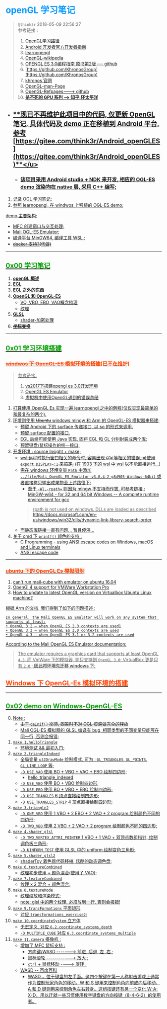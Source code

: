 # <font color=#0099ff> **openGL 学习笔记** </font>

> `@think3r` 2018-05-09 22:56:27 <br>
> 参考链接 :
> 1. [OpenGL学习路径](https://cstsinghua.github.io/2018/07/12/openGL%E5%AD%A6%E4%B9%A0%E8%B7%AF%E5%BE%84/)
> 2. [Android 开发者官方开发者指南](https://developer.android.google.cn/guide?hl=zh_cn)
> 3. [learnopengl](https://learnopengl-cn.github.io/) 
> 4. [OpenGL-wikipedia](https://zh.wikipedia.org/wiki/OpenGL)
> 5. [OPENGL ES 3.0编程指南  原书第2版 --- github](https://github.com/danginsburg/OpenGL-ES3-book)
> 6. [https://github.com/KhronosGroup](https://github.com/KhronosGroup)
> 7. [khronos 官网](https://www.khronos.org/registry/EGL/)
> 8. [OpenGL-man-Page](https://www.khronos.org/registry/EGL/sdk/docs/man/)
> 9. [OpenGL-Refpages---> github](https://github.com/KhronosGroup/OpenGL-Refpages)
> 10. [**杀不死的 GPU 系列 --> 知乎:环太平洋**](https://zhuanlan.zhihu.com/p/43573883)

- ## <u>**现已不再维护此项目中的代码, 仅更新 OpenGL 笔记, 具体代码及 demo 正在移植到 Android 平台, 参考 [https://gitee.com/think3r/Android_openGLES](https://gitee.com/think3r/Android_openGLES)**</u>
  - ### 该项目采用 Android studio + NDK 来开发, 相应的 OGL-ES demo 渲染均在 native 层, 采用 C++ 编写;


1. 记录 OGL 学习笔记;
2. 参照 learnopengl, 在 windwos 上移植的 OGL-ES demo;

demo 主要架构:

- MFC 创建窗口与交互处理;
- Mali OGL-ES Emulator;
- 编译平台 MinGW64,  编译工具 WSL ;
- ~~docker 支持?(代做)~~

---

## <font color=#009A000> 0x00 学习笔记 </font>

1. [**openGL 概述**](./note/openGL概述.md)
2. [**EGL**](./note/EGL.md)
3. [**EGL 之外的东西**](./note/EGL之外的东西.md)
4. [**OpenGL 和 OpenGL-ES**](./note/openGL和openGL-ES.md)
   - [VO, VBO, EBO, VAO概念梳理](./note/openGL_vbo_ebo_vao.md)
   - [纹理](./note/纹理.md)
5. [**GLSL**](./note/GLSL.md)
   - [shader-加密处理](./note/shader%E5%8A%A0%E5%AF%86%E5%A4%84%E7%90%86.md) 
6. ~~[**坐标变换**](./note/坐标变换.md)~~

---

## <font color=#009A000> 0x01 学习环境搭建 </font>

### <font color=#FF4500> ~~**windwos 下 OpenGL-ES 模拟环境的搭建**~~(已不在维护) </font>

> 参考链接:
> 1. [vs2017下搭建opengl es 3.0开发环境](https://blog.csdn.net/brahmsjiang/article/details/78572141)
> 2. [OpenGL ES Emulator](https://developer.arm.com/tools-and-software/graphics-and-gaming/opengl-es-emulator/downloads)
> 3. [虚拟机中使用OpenGL遇到的错误总结 ](https://blog.csdn.net/qq_37996632/article/details/100329045)

1. 打算使用 OpenGL Es 实现一遍 learnopengl 之中的例程(仅仅实现最简单的和最复杂的两个).
2. 环境则使用 ~~Ubuntu~~ windows mingw 和 Arm 的 OpenGL-ES 模拟器来搭建;
   - 预留 Android 下的 surface 传递接口, 以 so 的形式来调用.
   - 预留 surface 配置的接口.
   - EGL 后续可能使用 Java 实现, 固将 EGL 和 GL 分别封装成两个库;
   - 预留键盘/鼠标操作的统一接口;
3. 开发环境 : source Insight + make;
   - ~~wsl 远程时执行窗口相关的命令时, 容易出现 `GFW` 等相关的错误, 可使用 `export DISPLAY=:1` 来搞定;~~ (在 1903 下的 wsl 中 wsl 以不能直接运行...)
   - 需在 windows 环境变量 `Path` 中添加 `../file/Mali_OpenGL_ES_Emulator-v3.0.4-2-g8d905-Windows-64bit` 或者直接拷贝输出成果物至上述路径下;
     - 至于 `-Wl,-rpath=` 则因为 mingw 不支持而作罢, 可参考链接 : [MinGW-w64 - for 32 and 64 bit Windows -- A complete runtime environment for gcc](https://sourceforge.net/p/mingw-w64/support-requests/153/)
     > rpath is not used on windows. DLLs are loaded as described https://docs.microsoft.com/en-us/windows/win32/dlls/dynamic-link-library-search-order 
   - 而静态库链接一直有问题... 暂且停滞...
4. 关于 cmd 下 `printf()` 颜色的支持 :
   - [C Programming - using ANSI escape codes on Windows, macOS and Linux terminals](https://solarianprogrammer.com/2019/04/08/c-programming-ansi-escape-codes-windows-macos-linux-terminals/)
   - [ANSI escape code](https://en.wikipedia.org/wiki/ANSI_escape_code#DOS_and_Windows)

---

### <font color=#FF4500> ~~ubuntu 下的 OpenGL Es 模拟限制~~ </font>

1. [can't run mail-cube with emulator on ubuntu 16.04](https://community.arm.com/developer/tools-software/graphics/f/discussions/6875/can-t-run-mail-cube-with-emulator-on-ubuntu-16-04)
2. [OpenGl 4 support for VMWare Workstation Pro](https://communities.vmware.com/thread/553334)
3. [How to update to latest OpenGL version on Virtualbox Ubuntu Linux machine?](https://askubuntu.com/questions/858407/how-to-update-to-latest-opengl-version-on-virtualbox-ubuntu-linux-machine)

根据 Arm 的文档, 我们得到了如下的问题描述 :

```text
In general, the Mali OpenGL ES Emulator will work on any system that supports at least:
• OpenGL 3.2 – when OpenGL ES 2.0 contexts are used1
• OpenGL 3.3 – when OpenGL ES 3.0 contexts are used
• OpenGL 4.3 – when OpenGL ES 3.1 or 3.2 contexts are used
```

 According to the Mali OpenGL ES Emulator documentation:
>The emulator requires a graphics card that supports at least OpenGL `4.3`.
而 VmWare 下的模拟器, 则只支持到 `OpenGL 3.0`; VirtualBox 更是只有 `2.0` ; <u>**因此将环境先迁移 windows 下;**</u>

## <font color=#FF4500> **Windows 下 OpenGL-Es 模拟环境的搭建** </font>


---

## <font color=#009A000> 0x02 demo on Windows-OpenGL-ES </font>

0. Note :
   - ~~由于 `deInif()` 崩溃, 固暂时不对 OGL 资源做完全的释放~~
   - Mali OGL-ES 模拟器的 GLSL 编译有 bug, 相同类型的不同变量只能写在同一行, 否则会报错;
1. `make 1.helloTriangle`
   - 环境测试 && 最初入门;
2. `make 2.triangleIndxed`
   - 全局变量 `u32DrawMode` 绘制模式, 可为 : `GL_TRIANGLES`, `GL_POINTS`, `GL_LINE_LOOP` 等;
   - `-D USE_VAO` 使用 <u>BO + VBO + VAO + EBO</u> 绘制四边形;
     - hello_triangle_indexed
   - `-D USE_VBO` 使用 <u>BO + VBO</u>  绘制四边形;
   - `-D USE_EBO` 使用 <u>BO + VBO + EBO</u> 绘制四边形;
   - `-D USE_TRANGLES` 6 顶点直接绘制四边形;
   - `-D USE_TRANGLES_STRIP` 4 顶点直接绘制四边形;
3. `make 3.triangle2`
   - `-D ONE_VBO` 使用 <u>1 VBO + 2 EBO + 2 VAO + 2 program</u> 绘制颜色不同的四边形;
   - `-D TWO_VBO` 使用 <u>2 VBO + 2 VAO + 2 program</u> 绘制颜色不同的四边形;
4. `make 4.shader_glsl`
   - `-D TWO_VERTEX_ATTRI_POINTER` 1 VBO + 1 VAO + 双顶点数组指针, 绘制调色板三角形;
   - `-D UINFORM_TEST` 使用 GLSL 中的 uniform 绘制变色三角形;
5. `make 5.shader_glsl2`
   - shaderToy 着色器代码移植, 炫酷的动态调色盘;
6. `make 6.textureCombined`
   - 纹理初步使用 + 颜色混合(使用了 VAO);
7. `make 7.textureCombined`
   - 纹理 x 2 混合 + 颜色混合;
8. `make 8.textureMode`
   - 纹理缩放和渲染模式;
   - <u>note: glsl 中的两个纹理, 必须放到一行, 否则会报错!</u>
9. `make 9.transFormations` 平面矩形
   - 对应 `transformations_exercise2`;
10. `make 10.coordinateSystem` 立方体
    - 无宏定义, 对应 `6.2.coordinate_systems_depth`
    - `-D MULTIPLE_CUBE` 对应 `6.3.coordinate_systems_multiple`
11. `make 11.camera` 摄像机 :
    - 增加了 MFC 鼠标支持 :
      - 方向键/WASD -------> 前进, 后退, 左, 右 ;
      - 鼠标滚轮 ------------> 放大 ;
      - `ctrl` + 鼠标移动 ----> 旋转 ;
    - [WASD -- 百度百科](https://baike.baidu.com/item/WASD/105282)
      - WASD ，位于键盘的左手面。这四个按键在第一人称射击游戏上通常作为控制玩家角色的移动。W 和 S 键用来控制角色向前或向后移动， A 和 D 键则用来控制角色左右转身。这组按键还有另一个变化 W-A-X-D，用以迁就一些习惯使用数字键盘的方向按键（8-4-6-2）的使用者。
